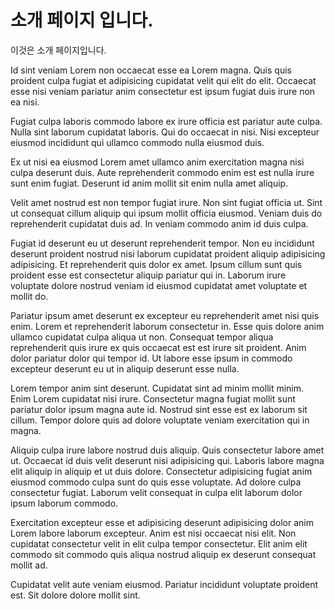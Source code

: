 # 소개 페이지 입니다.

이것은 소개 페이지입니다. 

Id sint veniam Lorem non occaecat esse ea Lorem magna. Quis quis proident culpa fugiat et adipisicing cupidatat velit qui elit do elit. Occaecat esse nisi veniam pariatur anim consectetur est ipsum fugiat duis irure non ea nisi.

Fugiat culpa laboris commodo labore ex irure officia est pariatur aute culpa. Nulla sint laborum cupidatat laboris. Qui do occaecat in nisi. Nisi excepteur eiusmod incididunt qui ullamco commodo nulla eiusmod duis.

Ex ut nisi ea eiusmod Lorem amet ullamco anim exercitation magna nisi culpa deserunt duis. Aute reprehenderit commodo enim est est nulla irure sunt enim fugiat. Deserunt id anim mollit sit enim nulla amet aliquip.

Velit amet nostrud est non tempor fugiat irure. Non sint fugiat officia ut. Sint ut consequat cillum aliquip qui ipsum mollit officia eiusmod. Veniam duis do reprehenderit cupidatat duis ad. In veniam commodo anim id duis culpa.

Fugiat id deserunt eu ut deserunt reprehenderit tempor. Non eu incididunt deserunt proident nostrud nisi laborum cupidatat proident aliquip adipisicing adipisicing. Et reprehenderit quis dolor ex amet. Ipsum cillum sunt quis proident esse est consectetur aliquip pariatur qui in. Laborum irure voluptate dolore nostrud veniam id eiusmod cupidatat amet voluptate et mollit do.

Pariatur ipsum amet deserunt ex excepteur eu reprehenderit amet nisi quis enim. Lorem et reprehenderit laborum consectetur in. Esse quis dolore anim ullamco cupidatat culpa aliqua ut non. Consequat tempor aliqua reprehenderit quis irure ex quis occaecat est est irure sit proident. Anim dolor pariatur dolor qui tempor id. Ut labore esse ipsum in commodo excepteur deserunt eu ut in aliquip deserunt esse nulla.

Lorem tempor anim sint deserunt. Cupidatat sint ad minim mollit minim. Enim Lorem cupidatat nisi irure. Consectetur magna fugiat mollit sunt pariatur dolor ipsum magna aute id. Nostrud sint esse est ex laborum sit cillum. Tempor dolore quis ad dolore voluptate veniam exercitation qui in magna.

Aliquip culpa irure labore nostrud duis aliquip. Quis consectetur labore amet ut. Occaecat id duis velit deserunt nisi adipisicing qui. Laboris labore magna elit aliquip in aliquip et ut duis dolore. Consectetur adipisicing fugiat anim eiusmod commodo culpa sunt do quis esse voluptate. Ad dolore culpa consectetur fugiat. Laborum velit consequat in culpa elit laborum dolor ipsum laborum commodo.

Exercitation excepteur esse et adipisicing deserunt adipisicing dolor anim Lorem labore laborum excepteur. Anim est nisi occaecat nisi elit. Non cupidatat consectetur velit in elit culpa tempor consectetur. Elit anim elit commodo sit commodo quis aliqua nostrud aliquip ex deserunt consequat mollit ad.

Cupidatat velit aute veniam eiusmod. Pariatur incididunt voluptate proident est. Sit dolore dolore mollit sint.

